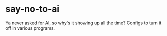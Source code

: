 # say-no-to-ai
Ya never asked for AI, so why's it showing up all the time?  Configs to turn it off in various programs.
